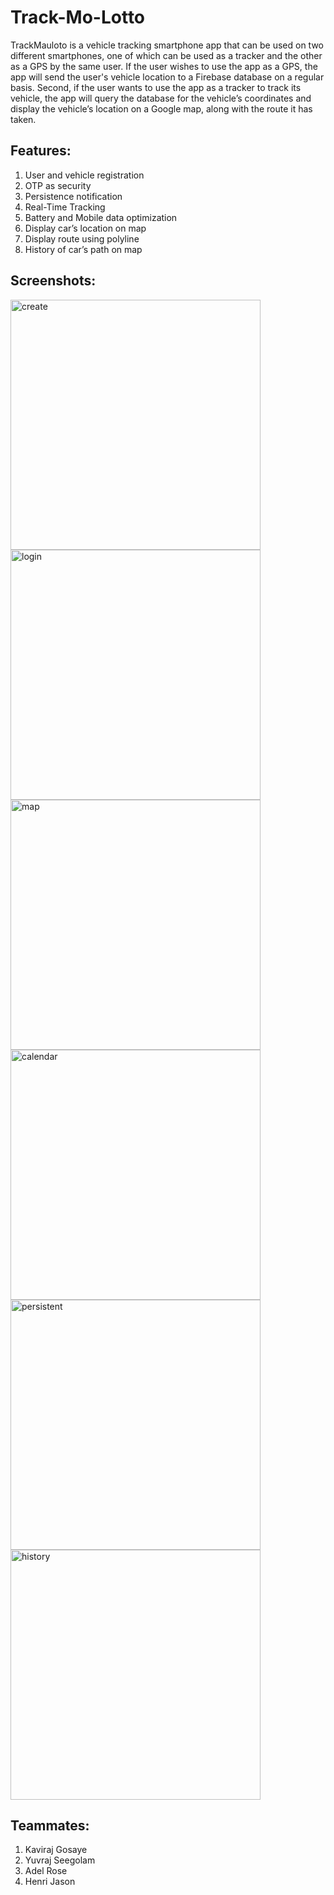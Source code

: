 # Track-Mo-Lotto

TrackMauloto is a vehicle tracking smartphone app that can be used on two different smartphones, one of which can be used as a tracker and the other as a GPS by the same user. If the user wishes to use the app as a GPS, the app will send the user's vehicle location to a Firebase database on a regular basis. Second, if the user wants to use the app as a tracker to track its vehicle, the app will query the database for the vehicle’s coordinates and display the vehicle’s location on a Google map, along with the route it has taken.

## Features:
1. User and vehicle registration
2. OTP as security
3. Persistence notification
4. Real-Time Tracking
5. Battery and Mobile data optimization
6. Display car’s location on map
7. Display route using polyline
8. History of car’s path on map

## Screenshots:

<div float="left">
<img alt="create" src="https://user-images.githubusercontent.com/45905404/162414673-46032c0c-f84d-450a-9be8-2e4418955490.png" height="400" />
<img alt="login" src="https://user-images.githubusercontent.com/45905404/162414692-867f4e7b-4ed1-4c83-8267-63ef1f7a1724.png" height="400" />
<img alt="map" src="https://user-images.githubusercontent.com/45905404/162414680-f7685600-15ea-4b77-b5d3-af96b816cec2.png" height="400" />
<img alt="calendar" src="https://user-images.githubusercontent.com/45905404/162414684-9f034d7d-08b0-4941-8c11-60f8c4d5647c.png" height="400" />
<img alt="persistent" src="https://user-images.githubusercontent.com/45905404/162414688-931bd583-da60-45f1-b254-95a5e5e7c81d.png" height="400" />
<img alt="history" src="https://user-images.githubusercontent.com/45905404/162416050-d700ce5c-f2b8-4f20-8ec5-0a3c3fdf1a58.png" height="400" />
<div/>
  
## Teammates:
1. Kaviraj Gosaye
2. Yuvraj Seegolam
3. Adel Rose
4. Henri Jason
